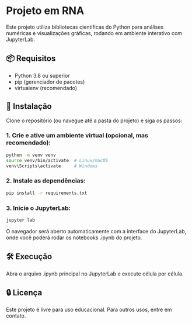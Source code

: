 # Projeto em RNA

Este projeto utiliza bibliotecas científicas do Python para análises numéricas e visualizações gráficas, rodando em ambiente interativo com JupyterLab.

## 📦 Requisitos

- Python 3.8 ou superior
- pip (gerenciador de pacotes)
- virtualenv (recomendado)

## 📁 Instalação

Clone o repositório (ou navegue até a pasta do projeto) e siga os passos:

### 1. Crie e ative um ambiente virtual (opcional, mas recomendado):

```bash
python -m venv venv
source venv/bin/activate  # Linux/macOS
venv\Scripts\activate     # Windows
```

### 2. Instale as dependências:
```bash
pip install -r requirements.txt
```

### 3. Inicie o JupyterLab:
```bash
jupyter lab
```

O navegador será aberto automaticamente com a interface do JupyterLab, onde você poderá rodar os notebooks .ipynb do projeto.

## 🛠️ Execução
Abra o arquivo .ipynb principal no JupyterLab e execute célula por célula.

## 🔒 Licença
Este projeto é livre para uso educacional. Para outros usos, entre em contato.